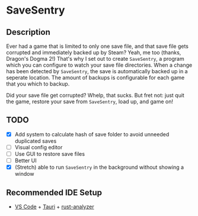 # SaveSentry

## Description

Ever had a game that is limited to only one save file, and that save file gets corrupted and immediately backed up by Steam? Yeah, me too (thanks, Dragon's Dogma 2!)
That's why I set out to create `SaveSentry`, a program which you can configure to watch your save file directories. When a change has been detected by `SaveSentry`, the save is automatically backed up in a seperate location. The amount of backups is configurable for each game that you which to backup.

Did your save file get corrupted? Whelp, that sucks. But fret not: just quit the game, restore your save from `SaveSentry`, load up, and game on!

## TODO

- [x] Add system to calculate hash of save folder to avoid unneeded duplicated saves
- [ ] Visual config editor
- [ ] Use GUI to restore save files
- [ ] Better UI
- [x] (Stretch) able to run `SaveSentry` in the background without showing a window

## Recommended IDE Setup

- [VS Code](https://code.visualstudio.com/) + [Tauri](https://marketplace.visualstudio.com/items?itemName=tauri-apps.tauri-vscode) + [rust-analyzer](https://marketplace.visualstudio.com/items?itemName=rust-lang.rust-analyzer)

